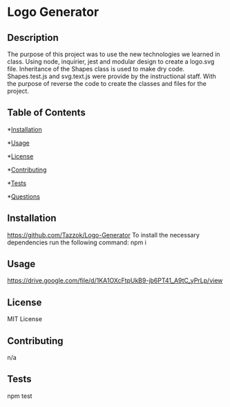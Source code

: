 # Logo Generator

## Description
The purpose of this project was to use the new technologies we learned in class. Using node, inquirier, jest and modular design to create a logo.svg file. Inheritance of the Shapes class is used to make dry code. Shapes.test.js and svg.text.js were provide by the instructional staff. With the purpose of reverse the code to create the classes and files for the project. 


## Table of Contents
*[Installation](#installation)

*[Usage](#usage)

*[License](#license)

*[Contributing](#contributing)

*[Tests](#tests)

*[Questions](#questions)


## Installation

https://github.com/Tazzok/Logo-Generator
To install the necessary dependencies run the following command:
npm i

## Usage
https://drive.google.com/file/d/1KA1OXcFtpUkB9-jb6PT41_A9tC_yPrLp/view

## License
MIT License

## Contributing
n/a

## Tests
npm test

